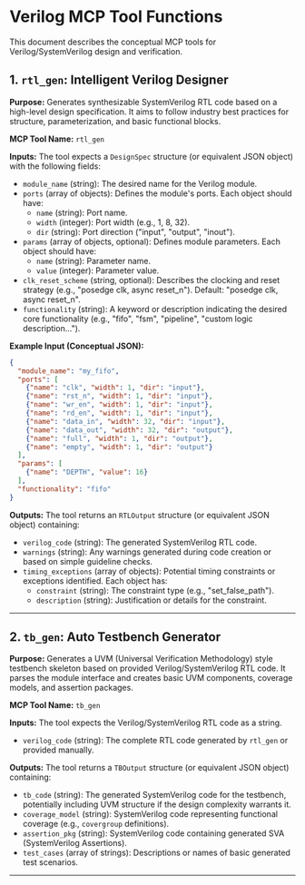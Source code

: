# Verilog MCP Tool Functions

This document describes the conceptual MCP tools for Verilog/SystemVerilog design and verification.

## 1. `rtl_gen`: Intelligent Verilog Designer

**Purpose:**
Generates synthesizable SystemVerilog RTL code based on a high-level design specification. It aims to follow industry best practices for structure, parameterization, and basic functional blocks.

**MCP Tool Name:** `rtl_gen`

**Inputs:**
The tool expects a `DesignSpec` structure (or equivalent JSON object) with the following fields:

*   `module_name` (string): The desired name for the Verilog module.
*   `ports` (array of objects): Defines the module's ports. Each object should have:
    *   `name` (string): Port name.
    *   `width` (integer): Port width (e.g., 1, 8, 32).
    *   `dir` (string): Port direction ("input", "output", "inout").
*   `params` (array of objects, optional): Defines module parameters. Each object should have:
    *   `name` (string): Parameter name.
    *   `value` (integer): Parameter value.
*   `clk_reset_scheme` (string, optional): Describes the clocking and reset strategy (e.g., "posedge clk, async reset_n"). Default: "posedge clk, async reset_n".
*   `functionality` (string): A keyword or description indicating the desired core functionality (e.g., "fifo", "fsm", "pipeline", "custom logic description...").

**Example Input (Conceptual JSON):**
```json
{
  "module_name": "my_fifo",
  "ports": [
    {"name": "clk", "width": 1, "dir": "input"},
    {"name": "rst_n", "width": 1, "dir": "input"},
    {"name": "wr_en", "width": 1, "dir": "input"},
    {"name": "rd_en", "width": 1, "dir": "input"},
    {"name": "data_in", "width": 32, "dir": "input"},
    {"name": "data_out", "width": 32, "dir": "output"},
    {"name": "full", "width": 1, "dir": "output"},
    {"name": "empty", "width": 1, "dir": "output"}
  ],
  "params": [
    {"name": "DEPTH", "value": 16}
  ],
  "functionality": "fifo"
}
```

**Outputs:**
The tool returns an `RTLOutput` structure (or equivalent JSON object) containing:

*   `verilog_code` (string): The generated SystemVerilog RTL code.
*   `warnings` (string): Any warnings generated during code creation or based on simple guideline checks.
*   `timing_exceptions` (array of objects): Potential timing constraints or exceptions identified. Each object has:
    *   `constraint` (string): The constraint type (e.g., "set_false_path").
    *   `description` (string): Justification or details for the constraint.

---

## 2. `tb_gen`: Auto Testbench Generator

**Purpose:**
Generates a UVM (Universal Verification Methodology) style testbench skeleton based on provided Verilog/SystemVerilog RTL code. It parses the module interface and creates basic UVM components, coverage models, and assertion packages.

**MCP Tool Name:** `tb_gen`

**Inputs:**
The tool expects the Verilog/SystemVerilog RTL code as a string.

*   `verilog_code` (string): The complete RTL code generated by `rtl_gen` or provided manually.

**Outputs:**
The tool returns a `TBOutput` structure (or equivalent JSON object) containing:

*   `tb_code` (string): The generated SystemVerilog code for the testbench, potentially including UVM structure if the design complexity warrants it.
*   `coverage_model` (string): SystemVerilog code representing functional coverage (e.g., `covergroup` definitions).
*   `assertion_pkg` (string): SystemVerilog code containing generated SVA (SystemVerilog Assertions).
*   `test_cases` (array of strings): Descriptions or names of basic generated test scenarios.

---